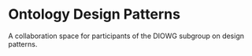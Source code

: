 # Ontology Design Patterns
A collaboration space for participants of the DIOWG subgroup on design patterns.
